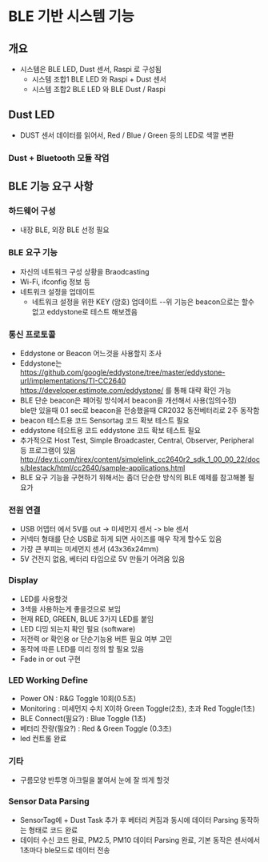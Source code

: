 # BLE 기반 시스템 기능  
## 개요
- 시스템은 BLE LED, Dust 센서, Raspi 로 구성됨
  - 시스템 조합1 BLE LED 와 Raspi + Dust 센서
  - 시스템 조합2 BLE LED 와 BLE Dust / Raspi 

## Dust LED
  - DUST 센서 데이터를 읽어서, Red / Blue / Green 등의 LED로 색깔 변환
  
### Dust + Bluetooth 모듈 작업 


## BLE 기능 요구 사항
### 하드웨어 구성
- 내장 BLE, 외장 BLE 선정 필요

### BLE 요구 기능
- 자신의 네트워크 구성 상황을 Braodcasting
- Wi-Fi, ifconfig 정보 등
- 네트워크 설정을 업데이트 
  - 네트워크 설정을 위한 KEY (암호) 업데이트
--위 기능은 beacon으로는 할수 없고 eddystone로 테스트 해보겠음
  
### 통신 프로토콜 
- Eddystone or Beacon 어느것을 사용할지 조사
- Eddystone는<br>
    https://github.com/google/eddystone/tree/master/eddystone-url/implementations/TI-CC2640 
    https://developer.estimote.com/eddystone/ 를 통해 대략 확인 가능
- BLE 단순 beacon은 페어링 방식에서 beacon을 개선해서 사용(임의수정)<br>
    ble만 있을때 0.1 sec로 beacon을 전송했을때 CR2032 동전베터리로 2주 동작함
- beacon 테스트용 코드 Sensortag 코드 확보 테스트 필요
- eddystone 테으트용 코드 eddystone 코드 확보 테스트 필요
- 추가적으로 Host Test, Simple Broadcaster, Central, Observer, Peripheral 등 프로그램이 있음<br>
   http://dev.ti.com/tirex/content/simplelink_cc2640r2_sdk_1_00_00_22/docs/blestack/html/cc2640/sample-applications.html
- BLE 요구 기능을 구현하기 위해서는 좀더 단순한 방식의 BLE 예제를 참고해볼 필요가 

### 전원 연결
- USB 어뎁터 에서 5V를 out -> 미세먼지 센서 -> ble 센서
- 커넥터 형태를 단순 USB로 하게 되면 사이즈를 매우 작게 할수도 있음
- 가장 큰 부피는 미세먼지 센서 (43x36x24mm)
- 5V 건전지 없음, 베터리 타입으로 5V 만들기 어려움 있음

### Display
- LED를 사용할것
- 3색을 사용하는게 좋을것으로 보임
- 현재 RED, GREEN, BLUE 3가지 LED를 붙임
- LED 디밍 되는지 확인 필요 (software)
- 저전력 or 확인용 or 단순기능용 버튼 필요 여부 고민
- 동작에 따른 LED를 미리 정의 할 필요 있음
- Fade in or out 구현 

### LED Working Define
- Power ON : R&G Toggle 10회(0.5초)
- Monitoring : 미세먼지 수치 X이하 Green Toggle(2초), 초과 Red Toggle(1초) 
- BLE Connect(필요?) : Blue Toggle (1초)
- 베터리 잔량(필요?) : Red & Green Toggle (0.3초)
- led 컨트롤 완료

### 기타
- 구름모양 반투명 아크릴을 붙여서 눈에 잘 띄게 할것

### Sensor Data Parsing
- SensorTag에 + Dust Task 추가 후 베터리 켜짐과 동시에 데이터 Parsing 동작하는 형태로 코드 완료
- 데이터 수신 코드 완료, PM2.5, PM10 데이터 Parsing 완료, 기본 동작은 센서에서 1초마다 ble모드로 데이터 전송
